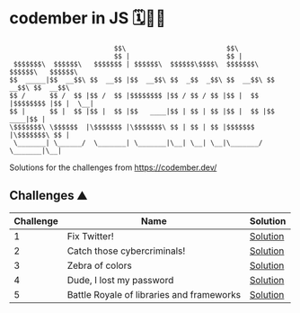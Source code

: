 # codember in JS 🗓️🧑‍💻


```
                          $$\                         $$\                           
                          $$ |                        $$ |                          
 $$$$$$$\  $$$$$$\   $$$$$$$ | $$$$$$\  $$$$$$\$$$$\  $$$$$$$\   $$$$$$\   $$$$$$\  
$$  _____|$$  __$$\ $$  __$$ |$$  __$$\ $$  _$$  _$$\ $$  __$$\ $$  __$$\ $$  __$$\ 
$$ /      $$ /  $$ |$$ /  $$ |$$$$$$$$ |$$ / $$ / $$ |$$ |  $$ |$$$$$$$$ |$$ |  \__|
$$ |      $$ |  $$ |$$ |  $$ |$$   ____|$$ | $$ | $$ |$$ |  $$ |$$   ____|$$ |      
\$$$$$$$\ \$$$$$$  |\$$$$$$$ |\$$$$$$$\ $$ | $$ | $$ |$$$$$$$  |\$$$$$$$\ $$ |      
 \_______| \______/  \_______| \_______|\__| \__| \__|\_______/  \_______|\__|
```

Solutions for the challenges from https://codember.dev/

## Challenges ⛰️

| Challenge | Name                                      | Solution                           |
| --------- | ----------------------------------------- | ---------------------------------- |
| 1         | Fix Twitter!                              | [Solution](./challenge01/index.js) |
| 2         | Catch those cybercriminals!               | [Solution](./challenge02/index.js) |
| 3         | Zebra of colors                           | [Solution](./challenge03/index.js) |
| 4         | Dude, I lost my password                  | [Solution](./challenge04/index.js) |
| 5         | Battle Royale of libraries and frameworks | [Solution](./challenge05/index.js) |
